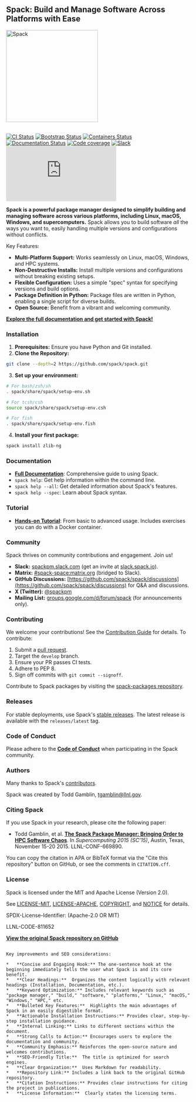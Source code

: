 <div align="left">

## Spack: Build and Manage Software Across Platforms with Ease

<picture>
  <source media="(prefers-color-scheme: dark)" srcset="https://raw.githubusercontent.com/spack/spack/refs/heads/develop/share/spack/logo/spack-logo-white-text.svg" width="250">
  <source media="(prefers-color-scheme: light)" srcset="https://raw.githubusercontent.com/spack/spack/refs/heads/develop/share/spack/logo/spack-logo-text.svg" width="250">
  <img alt="Spack" src="https://raw.githubusercontent.com/spack/spack/refs/heads/develop/share/spack/logo/spack-logo-text.svg" width="250">
</picture>

<br>
<br clear="all">

[![CI Status](https://github.com/spack/spack/workflows/ci/badge.svg)](https://github.com/spack/spack/actions/workflows/ci.yml)
[![Bootstrap Status](https://github.com/spack/spack/workflows/bootstrap.yml/badge.svg)](https://github.com/spack/spack/actions/workflows/bootstrapping.yml)
[![Containers Status](https://github.com/spack/spack/workflows/build-containers.yml/badge.svg)](https://github.com/spack/spack/actions/workflows/build-containers.yml)
[![Documentation Status](https://readthedocs.org/projects/spack/badge/?version=latest)](https://spack.readthedocs.io)
[![Code coverage](https://codecov.io/gh/spack/spack/branch/develop/graph/badge.svg)](https://codecov.io/gh/spack/spack)
[![Slack](https://slack.spack.io/badge.svg)](https://slack.spack.io)
[![Matrix](https://img.shields.io/matrix/spack-space%3Amatrix.org?label=matrix)](https://matrix.to/#/#spack-space:matrix.org)

</div>

**Spack is a powerful package manager designed to simplify building and managing software across various platforms, including Linux, macOS, Windows, and supercomputers.**  Spack allows you to build software *all* the ways you want to, easily handling multiple versions and configurations without conflicts.

Key Features:

*   **Multi-Platform Support:** Works seamlessly on Linux, macOS, Windows, and HPC systems.
*   **Non-Destructive Installs:** Install multiple versions and configurations without breaking existing setups.
*   **Flexible Configuration:** Uses a simple "spec" syntax for specifying versions and build options.
*   **Package Definition in Python:** Package files are written in Python, enabling a single script for diverse builds.
*   **Open Source:**  Benefit from a vibrant and welcoming community.

[**Explore the full documentation and get started with Spack!**](https://spack.readthedocs.io/)

### Installation

1.  **Prerequisites:** Ensure you have Python and Git installed.
2.  **Clone the Repository:**

```bash
git clone --depth=2 https://github.com/spack/spack.git
```

3.  **Set up your environment:**

```bash
# For bash/zsh/sh
. spack/share/spack/setup-env.sh

# For tcsh/csh
source spack/share/spack/setup-env.csh

# For fish
. spack/share/spack/setup-env.fish
```

4.  **Install your first package:**

```bash
spack install zlib-ng
```

###  Documentation

*   **[Full Documentation](https://spack.readthedocs.io/)**: Comprehensive guide to using Spack.
*   `spack help`:  Get help information within the command line.
*   `spack help --all`: Get detailed information about Spack's features.
*   `spack help --spec`: Learn about Spack syntax.

###  Tutorial

*   **[Hands-on Tutorial](https://spack-tutorial.readthedocs.io/)**:  From basic to advanced usage.  Includes exercises you can do with a Docker container.

### Community

Spack thrives on community contributions and engagement. Join us!

*   **Slack:** [spackpm.slack.com](https://spackpm.slack.com) (get an invite at [slack.spack.io](https://slack.spack.io)).
*   **Matrix:** [#spack-space:matrix.org](https://matrix.to/#/#spack-space:matrix.org) (bridged to Slack).
*   **GitHub Discussions:** [https://github.com/spack/spack/discussions](https://github.com/spack/spack/discussions) for Q&A and discussions.
*   **X (Twitter):** [@spackpm](https://twitter.com/spackpm)
*   **Mailing List:** [groups.google.com/d/forum/spack](https://groups.google.com/d/forum/spack) (for announcements only).

### Contributing

We welcome your contributions! See the [Contribution Guide](https://spack.readthedocs.io/en/latest/contribution_guide.html) for details.  To contribute:

1.  Submit a [pull request](https://help.github.com/articles/using-pull-requests/).
2.  Target the `develop` branch.
3.  Ensure your PR passes CI tests.
4.  Adhere to PEP 8.
5.  Sign off commits with `git commit --signoff`.

Contribute to Spack packages by visiting the [spack-packages repository](https://github.com/spack/spack-packages).

### Releases

For stable deployments, use Spack's [stable releases](https://github.com/spack/spack/releases).  The latest release is available with the `releases/latest` tag.

### Code of Conduct

Please adhere to the [**Code of Conduct**](.github/CODE_OF_CONDUCT.md) when participating in the Spack community.

### Authors

Many thanks to Spack's [contributors](https://github.com/spack/spack/graphs/contributors).

Spack was created by Todd Gamblin, tgamblin@llnl.gov.

### Citing Spack

If you use Spack in your research, please cite the following paper:

*   Todd Gamblin, et al. [**The Spack Package Manager: Bringing Order to HPC Software Chaos**](https://www.computer.org/csdl/proceedings/sc/2015/3723/00/2807623.pdf). In *Supercomputing 2015 (SC’15)*, Austin, Texas, November 15-20 2015. LLNL-CONF-669890.

You can copy the citation in APA or BibTeX format via the "Cite this repository" button on GitHub, or see the comments in `CITATION.cff`.

### License

Spack is licensed under the MIT and Apache License (Version 2.0).

See [LICENSE-MIT](https://github.com/spack/spack/blob/develop/LICENSE-MIT), [LICENSE-APACHE](https://github.com/spack/spack/blob/develop/LICENSE-APACHE), [COPYRIGHT](https://github.com/spack/spack/blob/develop/COPYRIGHT), and [NOTICE](https://github.com/spack/spack/blob/develop/NOTICE) for details.

SPDX-License-Identifier: (Apache-2.0 OR MIT)

LLNL-CODE-811652

[**View the original Spack repository on GitHub**](https://github.com/spack/spack)
```

Key improvements and SEO considerations:

*   **Concise and Engaging Hook:** The one-sentence hook at the beginning immediately tells the user what Spack is and its core benefit.
*   **Clear Headings:**  Organizes the content logically with relevant headings (Installation, Documentation, etc.).
*   **Keyword Optimization:** Includes relevant keywords such as "package manager," "build," "software," "platforms," "Linux," "macOS," "Windows," "HPC," etc.
*   **Bulleted Key Features:**  Highlights the main advantages of Spack in an easily digestible format.
*   **Actionable Installation Instructions:** Provides clear, step-by-step installation guidance.
*   **Internal Linking:** Links to different sections within the document.
*   **Strong Calls to Action:** Encourages users to explore the documentation and community.
*   **Community Emphasis:** Reinforces the open-source nature and welcomes contributions.
*   **SEO-Friendly Title:**  The title is optimized for search engines.
*   **Clear Organization:**  Uses Markdown for readability.
*   **Repository Link:** Includes a link back to the original GitHub repository.
*   **Citation Instructions:** Provides clear instructions for citing the project in publications.
*   **License Information:**  Clearly states the licensing terms.